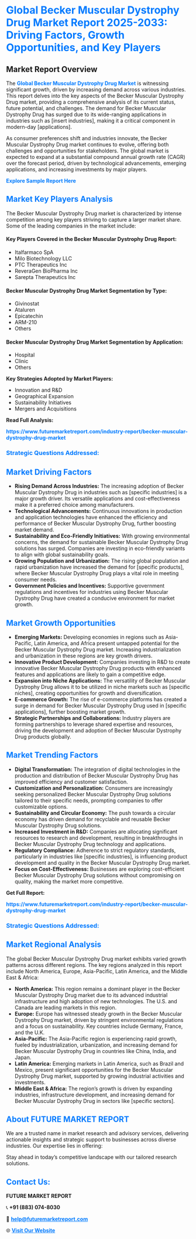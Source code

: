 <h1 style="color: #007BFF;">Global Becker Muscular Dystrophy Drug Market Report 2025-2033: Driving Factors, Growth Opportunities, and Key Players</h1>

<section id="overview">
<h2>Market Report Overview</h2>
<p>The <a href="https://www.futuremarketreport.com/industry-report/becker-muscular-dystrophy-drug-market" style="color: #007BFF; text-decoration: none;"><strong>Global Becker Muscular Dystrophy Drug Market</strong></a> is witnessing significant growth, driven by increasing demand across various industries. This report delves into the key aspects of the Becker Muscular Dystrophy Drug market, providing a comprehensive analysis of its current status, future potential, and challenges. The demand for Becker Muscular Dystrophy Drug has surged due to its wide-ranging applications in industries such as [insert industries], making it a critical component in modern-day [applications].</p>
<p>As consumer preferences shift and industries innovate, the Becker Muscular Dystrophy Drug market continues to evolve, offering both challenges and opportunities for stakeholders. The global market is expected to expand at a substantial compound annual growth rate (CAGR) over the forecast period, driven by technological advancements, emerging applications, and increasing investments by major players.</p>
</section>

<section id="overview">
<p><a href="https://www.futuremarketreport.com/request-sample/reportId=53995" style="color: #007BFF; text-decoration: none;"><strong>Explore Sample Report Here</strong></a></p>
</section>

<section id="key-players">
<h2 style="color: #007BFF;">Market Key Players Analysis</h2>
<p>The Becker Muscular Dystrophy Drug market is characterized by intense competition among key players striving to capture a larger market share. Some of the leading companies in the market include:</p>
<h4>Key Players Covered in the Becker Muscular Dystrophy Drug Report:</h4>
<ul><li>Italfarmaco SpA</li><li>Milo Biotechnology LLC</li><li>PTC Therapeutics Inc</li><li>ReveraGen BioPharma Inc</li><li>Sarepta Therapeutics Inc</li></ul>
<h4>Becker Muscular Dystrophy Drug Market Segmentation by Type:</h4>
<ul><li>Givinostat</li><li>Ataluren</li><li>Epicatechin</li><li>ARM-210</li><li>Others</li></ul>

<h4>Becker Muscular Dystrophy Drug Market Segmentation by Application:</h4>
<ul><li>Hospital</li><li>Clinic</li><li>Others</li></ul>
<p><strong>Key Strategies Adopted by Market Players:</strong></p>
<ul>
<li>Innovation and R&D</li>
<li>Geographical Expansion</li>
<li>Sustainability Initiatives</li>
<li>Mergers and Acquisitions</li>
</ul>
</section>

<section>
<p><strong>Read Full Analysis: </strong></p><a href="https://www.futuremarketreport.com/industry-report/becker-muscular-dystrophy-drug-market" style="color: #007BFF; text-decoration: none;"><strong>https://www.futuremarketreport.com/industry-report/becker-muscular-dystrophy-drug-market</strong></a>
<h3 style="color: #007BFF;">Strategic Questions Addressed:</h3>
</section>

<section id="driving-factors">
<h2 style="color: #007BFF;">Market Driving Factors</h2>
<ul>
<li><strong>Rising Demand Across Industries:</strong> The increasing adoption of Becker Muscular Dystrophy Drug in industries such as [specific industries] is a major growth driver. Its versatile applications and cost-effectiveness make it a preferred choice among manufacturers.</li>
<li><strong>Technological Advancements:</strong> Continuous innovations in production and application technologies have enhanced the efficiency and performance of Becker Muscular Dystrophy Drug, further boosting market demand.</li>
<li><strong>Sustainability and Eco-Friendly Initiatives:</strong> With growing environmental concerns, the demand for sustainable Becker Muscular Dystrophy Drug solutions has surged. Companies are investing in eco-friendly variants to align with global sustainability goals.</li>
<li><strong>Growing Population and Urbanization:</strong> The rising global population and rapid urbanization have increased the demand for [specific products], where Becker Muscular Dystrophy Drug plays a vital role in meeting consumer needs.</li>
<li><strong>Government Policies and Incentives:</strong> Supportive government regulations and incentives for industries using Becker Muscular Dystrophy Drug have created a conducive environment for market growth.</li>
</ul>
</section>

<section id="growth-opportunities">
<h2 style="color: #007BFF;">Market Growth Opportunities</h2>
<ul>
<li><strong>Emerging Markets:</strong> Developing economies in regions such as Asia-Pacific, Latin America, and Africa present untapped potential for the Becker Muscular Dystrophy Drug market. Increasing industrialization and urbanization in these regions are key growth drivers.</li>
<li><strong>Innovative Product Development:</strong> Companies investing in R&D to create innovative Becker Muscular Dystrophy Drug products with enhanced features and applications are likely to gain a competitive edge.</li>
<li><strong>Expansion into Niche Applications:</strong> The versatility of Becker Muscular Dystrophy Drug allows it to be utilized in niche markets such as [specific niches], creating opportunities for growth and diversification.</li>
<li><strong>E-commerce Growth:</strong> The rise of e-commerce platforms has created a surge in demand for Becker Muscular Dystrophy Drug used in [specific applications], further boosting market growth.</li>
<li><strong>Strategic Partnerships and Collaborations:</strong> Industry players are forming partnerships to leverage shared expertise and resources, driving the development and adoption of Becker Muscular Dystrophy Drug products globally.</li>
</ul>
</section>

<section id="trending-factors">
<h2 style="color: #007BFF;">Market Trending Factors</h2>
<ul>
<li><strong>Digital Transformation:</strong> The integration of digital technologies in the production and distribution of Becker Muscular Dystrophy Drug has improved efficiency and customer satisfaction.</li>
<li><strong>Customization and Personalization:</strong> Consumers are increasingly seeking personalized Becker Muscular Dystrophy Drug solutions tailored to their specific needs, prompting companies to offer customizable options.</li>
<li><strong>Sustainability and Circular Economy:</strong> The push towards a circular economy has driven demand for recyclable and reusable Becker Muscular Dystrophy Drug solutions.</li>
<li><strong>Increased Investment in R&D:</strong> Companies are allocating significant resources to research and development, resulting in breakthroughs in Becker Muscular Dystrophy Drug technology and applications.</li>
<li><strong>Regulatory Compliance:</strong> Adherence to strict regulatory standards, particularly in industries like [specific industries], is influencing product development and quality in the Becker Muscular Dystrophy Drug market.</li>
<li><strong>Focus on Cost-Effectiveness:</strong> Businesses are exploring cost-efficient Becker Muscular Dystrophy Drug solutions without compromising on quality, making the market more competitive.</li>
</ul>
</section>

<section>
<p><strong>Get Full Report: </strong></p><a href="https://www.futuremarketreport.com/industry-report/becker-muscular-dystrophy-drug-market" style="color: #007BFF; text-decoration: none;"><strong>https://www.futuremarketreport.com/industry-report/becker-muscular-dystrophy-drug-market</strong></a>
<h3 style="color: #007BFF;">Strategic Questions Addressed:</h3>
</section>


<section id="regional-analysis">
<h2 style="color: #007BFF;">Market Regional Analysis</h2>
<p>The global Becker Muscular Dystrophy Drug market exhibits varied growth patterns across different regions. The key regions analyzed in this report include North America, Europe, Asia-Pacific, Latin America, and the Middle East & Africa:</p>
<ul>
<li><strong>North America:</strong> This region remains a dominant player in the Becker Muscular Dystrophy Drug market due to its advanced industrial infrastructure and high adoption of new technologies. The U.S. and Canada are leading markets in this region.</li>
<li><strong>Europe:</strong> Europe has witnessed steady growth in the Becker Muscular Dystrophy Drug market, driven by stringent environmental regulations and a focus on sustainability. Key countries include Germany, France, and the U.K.</li>
<li><strong>Asia-Pacific:</strong> The Asia-Pacific region is experiencing rapid growth, fueled by industrialization, urbanization, and increasing demand for Becker Muscular Dystrophy Drug in countries like China, India, and Japan.</li>
<li><strong>Latin America:</strong> Emerging markets in Latin America, such as Brazil and Mexico, present significant opportunities for the Becker Muscular Dystrophy Drug market, supported by growing industrial activities and investments.</li>
<li><strong>Middle East & Africa:</strong> The region’s growth is driven by expanding industries, infrastructure development, and increasing demand for Becker Muscular Dystrophy Drug in sectors like [specific sectors].</li>
</ul>
</section>

<footer>
<h2 style="color: #007BFF;">About FUTURE MARKET REPORT</h2>
<p>We are a trusted name in market research and advisory services, delivering actionable insights and strategic support to businesses across diverse industries. Our expertise lies in offering:</p>

<p>Stay ahead in today’s competitive landscape with our tailored research solutions.</p>

<h2 style="color: #007BFF;">Contact Us:</h2>
<p><strong>FUTURE MARKET REPORT</strong></p>
<p>📞 <strong>+91 (883) 074-8030</strong></p>
<p>📧 <strong><a href="mailto:help@futuremarketreport.com" style="color: #007BFF;">help@futuremarketreport.com</a></strong></p>
<p>🌐 <strong><a href="https://www.futuremarketreport.com/" style="color: #007BFF;">Visit Our Website</a></strong></p>
</footer>
